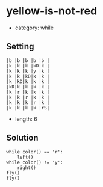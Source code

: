 # yellow-is-not-red
- category: while

## Setting

```
|b |b |b |b |b |
|k |k |k |kD|k |
|k |k |k |y |k |
|k |k |kD|k |k |
|k |kD|k |k |k |
|kD|k |k |k |k |
|k |r |k |k |k |
|k |k |r |k |k |
|k |k |k |r |k |
|k |k |k |k |rS|
```

- length: 6

## Solution

```
while color() == 'r':
    left()
while color() != 'y':
    right()
fly()
fly()
```
